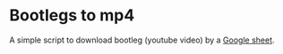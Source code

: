 # Bootlegs to mp4

A simple script to download bootleg (youtube video) by a [Google sheet](https://docs.google.com/spreadsheets/d/1pHhsfhiihyAzzSA8pwOimy4feq2_5BSIuLUS3F0NLC8/edit#gid=0).
